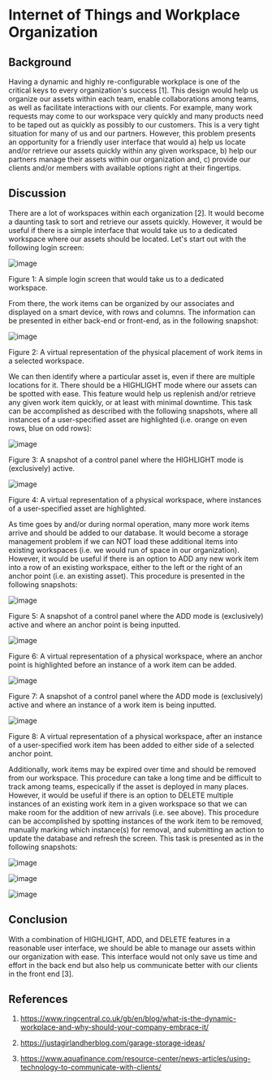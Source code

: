 # Internet of Things and Workplace Organization

## Background

Having a dynamic and highly re-configurable workplace is one of the critical keys to every organization's success [1]. This design would help us organize our assets within each team, enable collaborations among teams, as well as facilitate interactions with our clients. For example, many work requests may come to our workspace very quickly and many products need to be taped out as quickly as possibly to our customers. This is a very tight situation for many of us and our partners. However, this problem presents an opportunity for a friendly user interface that would a) help us locate and/or retrieve our assets quickly within any given workspace, b) help our partners manage their assets within our organization and, c) provide our clients and/or members with available options right at their fingertips.

## Discussion

There are a lot of workspaces within each organization [2]. It would become a daunting task to sort and retrieve our assets quickly. However, it would be useful if there is a simple interface that would take us to a dedicated workspace where our assets should be located. Let's start out with the following login screen:

![image](https://user-images.githubusercontent.com/54860081/144360155-86226b93-a709-41d7-b464-da0d38a660a8.png)

Figure 1: A simple login screen that would take us to a dedicated workspace.

From there, the work items can be organized by our associates and displayed on a smart device, with rows and columns. The information can be presented in either back-end or front-end, as in the following snapshot:

![image](https://user-images.githubusercontent.com/54860081/144360963-62bb76f8-7f9e-4644-8b3b-b8502a2a9a90.png)

Figure 2: A virtual representation of the physical placement of work items in a selected workspace.

We can then identify where a particular asset is, even if there are multiple locations for it. There should be a HIGHLIGHT mode where our assets can be spotted with ease. This feature would help us replenish and/or retrieve any given work item quickly, or at least with minimal downtime. This task can be accomplished as described with the following snapshots, where all instances of a user-specified asset are highlighted (i.e. orange on even rows, blue on odd rows):

![image](https://user-images.githubusercontent.com/54860081/144361606-072aa763-0de3-4789-b05f-76f717b9acdb.png)

Figure 3: A snapshot of a control panel where the HIGHLIGHT mode is (exclusively) active.

![image](https://user-images.githubusercontent.com/54860081/144361659-85df0122-90b3-4eba-a72e-6abf00513564.png)

Figure 4: A virtual representation of a physical workspace, where instances of a user-specified asset are highlighted.

As time goes by and/or during normal operation, many more work items arrive and should be added to our database. It would become a storage management problem if we can NOT load these additional items into existing workspaces (i.e. we would run of space in our organization). However, it would be useful if there is an option to ADD any new work item into a row of an existing workspace, either to the left or the right of an anchor point (i.e. an existing asset). This procedure is presented in the following snapshots:

![image](https://user-images.githubusercontent.com/54860081/144362301-e24f96e7-7950-4053-801a-9f1831f1efb5.png)

Figure 5: A snapshot of a control panel where the ADD mode is (exclusively) active and where an anchor point is being inputted.

![image](https://user-images.githubusercontent.com/54860081/144362450-839d1bb9-d6e8-4b31-a970-942e65d35ef5.png)

Figure 6: A virtual representation of a physical workspace, where an anchor point is highlighted before an instance of a work item can be added.

![image](https://user-images.githubusercontent.com/54860081/144362813-2dec2685-4ad5-49af-bade-d25e4f08f9b7.png)

Figure 7: A snapshot of a control panel where the ADD mode is (exclusively) active and where an instance of a work item is being inputted.

![image](https://user-images.githubusercontent.com/54860081/144362980-ca22db95-57dc-4052-856b-00937538fb1d.png)

Figure 8: A virtual representation of a physical workspace, after an instance of a user-specified work item has been added to either side of a selected anchor point.

Additionally, work items may be expired over time and should be removed from our workspace. This procedure can take a long time and be difficult to track among teams, especically if the asset is deployed in many places. However, it would be useful if there is an option to DELETE multiple instances of an existing work item in a given workspace so that we can make room for the addition of new arrivals (i.e. see above). This procedure can be accomplished by spotting instances of the work item to be removed, manually marking which instance(s) for removal, and submitting an action to update the database and refresh the screen. This task is presented as in the following snapshots:

![image](https://user-images.githubusercontent.com/54860081/144363463-4ee40a06-b630-4cdb-ba18-a389b852877c.png)

![image](https://user-images.githubusercontent.com/54860081/144364015-5d938c10-c81c-4b3c-9407-4d03fefc7490.png)

![image](https://user-images.githubusercontent.com/54860081/144364215-de069648-a585-4bb3-84f5-bb865279607e.png)

## Conclusion

With a combination of HIGHLIGHT, ADD, and DELETE features in a reasonable user interface, we should be able to manage our assets within our organization with ease. This interface would not only save us time and effort in the back end but also help us communicate better with our clients in the front end [3].

## References

1. https://www.ringcentral.co.uk/gb/en/blog/what-is-the-dynamic-workplace-and-why-should-your-company-embrace-it/

2. https://justagirlandherblog.com/garage-storage-ideas/

3. https://www.aquafinance.com/resource-center/news-articles/using-technology-to-communicate-with-clients/


